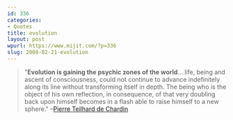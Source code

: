 ```yaml
---
id: 336
categories:
- Quotes
title: evolution
layout: post
wpurl: https://www.mijit.com/?p=336
slug: 2008-02-21-evolution
---
```

<blockquote>"<strong>Evolution is gaining the psychic zones of the world</strong>... life, being and ascent of consciousness, could not continue to advance indefinitely along its line without transforming itself in depth. The being who is the object of his own reflection, in consequence, of that very doubling back upon himself becomes in a flash able to raise himself to a new sphere."
–<a href="https://en.wikipedia.org/wiki/Pierre_Teilhard_de_Chardin">Pierre Teilhard de Chardin</a></blockquote>

